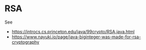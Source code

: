 # RSA

See
- https://introcs.cs.princeton.edu/java/99crypto/RSA.java.html
- https://www.nayuki.io/page/java-biginteger-was-made-for-rsa-cryptography
